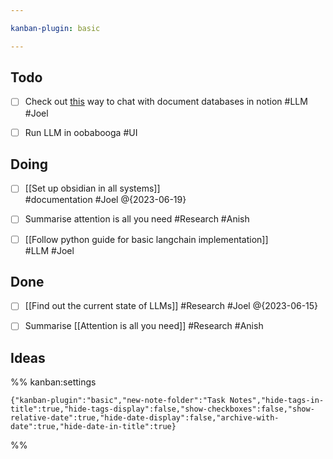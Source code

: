 ```yaml
---

kanban-plugin: basic

---
```


## Todo

- [ ] Check out  [this](https://github.com/hwchase17/notion-qa) way to chat with document databases in notion #LLM #Joel
- [ ] Run LLM in oobabooga #UI


## Doing

- [ ] [[Set up obsidian in all systems]]<br>#documentation #Joel @{2023-06-19}
- [ ] Summarise attention is all you need #Research #Anish
- [ ] [[Follow python guide   for basic langchain implementation]]<br>#LLM #Joel


## Done

- [ ] [[Find out the current state of LLMs]] #Research #Joel @{2023-06-15}
- [ ] Summarise [[Attention is all you need]] #Research #Anish


## Ideas





%% kanban:settings
```
{"kanban-plugin":"basic","new-note-folder":"Task Notes","hide-tags-in-title":true,"hide-tags-display":false,"show-checkboxes":false,"show-relative-date":true,"hide-date-display":false,"archive-with-date":true,"hide-date-in-title":true}
```
%%
